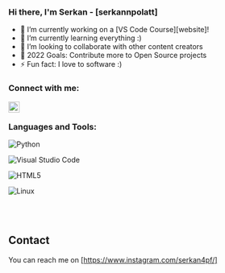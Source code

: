 ### Hi there, I'm Serkan - [serkannpolatt]

- 🔭 I’m currently working on a [VS Code Course][website]!
- 🌱 I’m currently learning everything :)
- 👯 I’m looking to collaborate with other content creators
- 🥅 2022 Goals: Contribute more to Open Source projects
- ⚡ Fun fact: I love to software :)

### Connect with me:


[<img align="left" alt="codeSTACKr | Instagram" width="22px" src="https://cdn.jsdelivr.net/npm/simple-icons@v3/icons/instagram.svg" />][instagram]

<br />

### Languages and Tools:

![Python](https://img.shields.io/badge/python-3670A0?style=for-the-badge&logo=python&logoColor=ffdd54)

![Visual Studio Code](https://img.shields.io/badge/Visual%20Studio%20Code-0078d7.svg?style=for-the-badge&logo=visual-studio-code&logoColor=white)

![HTML5](https://img.shields.io/badge/html5-%23E34F26.svg?style=for-the-badge&logo=html5&logoColor=white)

![Linux](https://img.shields.io/badge/Linux-FCC624?style=for-the-badge&logo=linux&logoColor=black)  

<br />
<br />


[instagram]: https://www.instagram.com/serkan4pf/

## Contact
You can reach me on [https://www.instagram.com/serkan4pf/]


